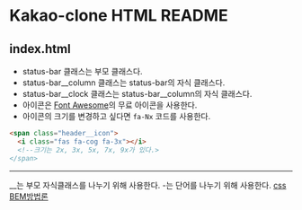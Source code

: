 # Kakao-clone HTML README

## index.html

- status-bar 클래스는 부모 클래스다.
- status-bar\_\_column 클래스는 status-bar의 자식 클래스다.
- status-bar\_\_clock 클래스는 status-bar\_\_column의 자식 클래스다.
- 아이콘은 <a href='https://fontawesome.com/'>Font Awesome</a>의 무료 아이콘을 사용한다.
- 아이콘의 크기를 변경하고 싶다면 `fa-Nx` 코드를 사용한다.

```html
<span class="header__icon">
  <i class="fas fa-cog fa-3x"></i>
  <!--크기는 2x, 3x, 5x, 7x, 9x가 있다.>
</span>
```

---

\_\_는 부모 자식클래스를 나누기 위해 사용한다.
\-는 단어를 나누기 위해 사용한다.
<a href="https://velog.io/@yesdoing/BEM-Block-Element-Modifier-Quick-start">css BEM방법론</a>

